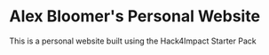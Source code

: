 # Alex Bloomer's Personal Website
This is a personal website built using the Hack4Impact Starter Pack